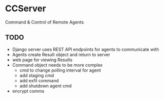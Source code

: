 # CCServer
Command &amp; Control of Remote Agents


## TODO
* Django server uses REST API endpoints for agents to communicate with
* Agents create Result object and return to server
* web page for viewing Results
* Command object needs to be more complex
    * cmd to change polling interval for agent
    * add staging cmd
    * add exfil command
    * add shutdown agent cmd
* encrypt comms

